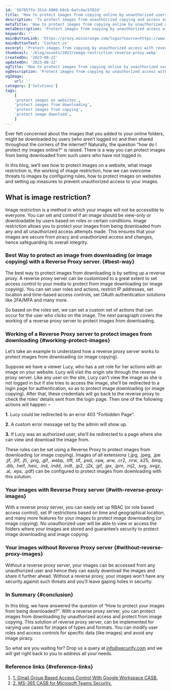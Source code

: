 ```yaml
---
id: '567957fe-351d-4909-b9cb-6afc4ac5f02d'
title: 'How to protect images from copying online by unauthorized users?'
description: 'To protect images from unauthorized copying and access on a website, you can employ a combination of strategies. Start by implementing a reverse proxy, which acts as a protective shield between your website and its users. This reverse proxy should be configured with access control rules to only allow authorized users access to images.'
metaTitle: 'How to protect images from copying online by unauthorized users with Reverse Proxy'
metaDescription: 'Protect images from copying by unauthorized access with reverse proxy. Protect image download and protect images on websites by setting image copying rules.'
keywords: ''
mainButtonLink: 'https://proxy.miniorange.com/login?source=https://www.miniorange.com/blog/protect-images-from-downloading/'
mainButtonText: 'Contact us'
excerpt: 'Protect images from copying by unauthorized access with reverse proxy. Protect image download and protect images on websites by setting image copying rules.'
thumbnail: '/blog/assets/2023/image-restriction-reverse-proxy.webp'
createdOn: '2023-08-22'
updatedOn: '2023-08-22'
ogTitle: 'How to protect images from copying online by unauthorized users with Reverse Proxy'
ogDescription: 'Protect images from copying by unauthorized access with reverse proxy. Protect image download and protect images on websites by setting image copying rules.'
ogImage:
    url: ''
category: ['Solutions']
tags:
    [
	'protect images on websites',
    'protect images from downloading',
    'protect images from copying',
    'protect image download',
    ]
---
```


Ever felt concerned about the images that you added to your online folders, might be downloaded by users (who aren’t logged in) and then shared throughout the corners of the internet? Naturally, the question “how do I protect my images online?” is raised. There is a way you can protect images from being downloaded from such users who have not logged in.

In this blog, we’ll see how to protect images on a website, what image restriction is, the working of image restriction, how we can overcome threats to images by configuring rules, how to protect images on websites and setting up measures to prevent unauthorized access to your images.

## What is image restriction?

Image restriction is a method in which your images will not be accessible to everyone. You can set and control if an image should be view-only or downloadable by users based on roles or certain conditions. Image restriction allows you to protect your images from being downloaded from any and all unauthorized access attempts made. This ensures that your images are secure from piracy and unauthorized access and changes, hence safeguarding its overall integrity.

### Best Way to protect an image from downloading (or image copying) with a Reverse Proxy server. {#best-way}

The best way to protect images from downloading is by setting up a reverse proxy. A reverse proxy server can be customized to a great extent to set access control to your media to protect from image downloading (or image copying). You can set user roles and actions, restrict IP addresses, set location and time-based access controls, set OAuth authentication solutions like 2FA/MFA and many more. 

So based on the roles set, we can set a custom set of actions that can occur for the user who clicks on the image. The next paragraph covers the working of a reverse proxy server to protect images from downloading.

### Working of a Reverse Proxy server to protect images from downloading {#working-protect-images}

Let’s take an example to understand how a reverse proxy server works to protect images from downloading (or image copying).

Suppose we have a viewer Lucy, who has a set role for her actions with an image on your website. Lucy will visit the origin site through the reverse proxy server. Like any user on the site, Lucy can’t view the image as she is not logged in but if she tries to access the image, she’ll be redirected to a login page for authentication, so as to protect image downloading (or image copying). After that, these credentials will go back to the reverse proxy to check the roles’ details sent from the login page. Then one of the following actions will happen: –

**1.** Lucy could be redirected to an error 403 “Forbidden Page”.

**2.** A custom error message set by the admin will show up.

**3.** If Lucy was an authorized user, she’ll be redirected to a page where she can view and download the image from.

These rules can be set using a Reverse Proxy to protect images from downloading (or image copying). Images of all extensions (.jpg, .jpeg, .jpe .jif, .jfif, .jfi, .png, .gif, .webp, .tiff, .tif, .psd, .raw, .arw, .cr2, .nrw, .k25, .bmp, .dib, .heif, .heic, .ind, .indd, .indt, .jp2, .j2k, .jpf, .jpx, .jpm, .mj2, .svg, .svgz, .ai, .eps, .pdf) can be configured to protect images from downloading with this solution.


### Your images with Reverse Proxy server {#with-reverse-proxy-images}

With a reverse proxy server, you can easily set up RBAC (or role based access control), set IP restrictions based on time and geographical location, and many more features for your images to protect image downloading (or image copying). No unauthorized user will be able to view or access the folders where your images are stored and guarantee’s security to protect image downloading and image copying.

### Your images without Reverse Proxy server {#without-reverse-proxy-images}

Without a reverse proxy server, your images can be accessed from any unauthorized user and hence they can easily download the images and share it further ahead. Without a reverse proxy, your images won’t have any security against such threats and you’ll leave gaping holes in security.

### In Summary {#conclusion}

In this blog, we have answered the question of “How to protect your images from being downloaded?”. With a reverse proxy server, you can protect images from downloading by unauthorized access and protect from image copying. This solution of reverse proxy server, can be implemented for varying use cases for images of types and formats. You can modify user roles and access controls for specific data (like images) and avoid any image piracy.

So what are you waiting for? Drop us a query at [info@xecurify.com](mailto:info@xecurify.com) and we will get right back to you to address all your needs.

### Reference links  {#reference-links}

1. [1. Gmail Group Based Access Control With Google Workspace CASB.](https://www.miniorange.com/blog/gmail-group-based-access-control-with-google-workspace-casb/)
2. [2. MS-365 CASB for Microsoft Teams Security.](https://www.miniorange.com/blog/ms-365-casb-for-microsoft-teams-security/)



